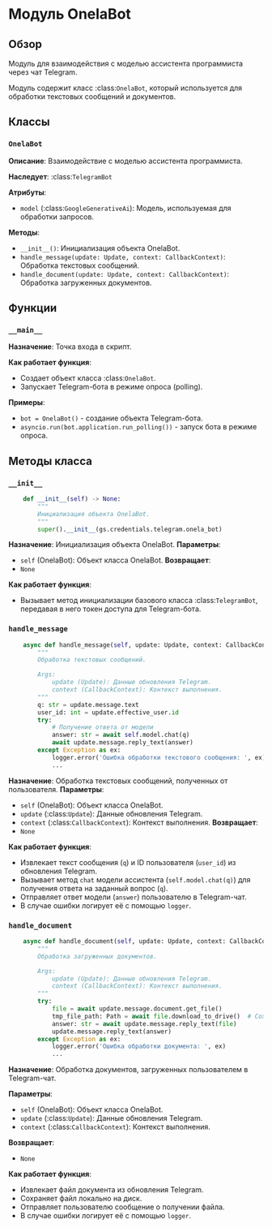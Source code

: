 # Модуль OnelaBot
## Обзор

Модуль для взаимодействия с моделью ассистента программиста через чат Telegram.

Модуль содержит класс :class:`OnelaBot`, который используется для обработки текстовых сообщений и документов. 
## Классы
### `OnelaBot`
**Описание**: Взаимодействие с моделью ассистента программиста.

**Наследует**: :class:`TelegramBot`

**Атрибуты**:

- `model` (:class:`GoogleGenerativeAi`): Модель, используемая для обработки запросов. 

**Методы**:
- `__init__()`: Инициализация объекта OnelaBot.
- `handle_message(update: Update, context: CallbackContext)`: Обработка текстовых сообщений.
- `handle_document(update: Update, context: CallbackContext)`: Обработка загруженных документов.
## Функции
### `__main__`
**Назначение**: Точка входа в скрипт.

**Как работает функция**:
- Создает объект класса :class:`OnelaBot`.
- Запускает Telegram-бота в режиме опроса (polling).

**Примеры**:
- `bot = OnelaBot()` - создание объекта Telegram-бота.
- `asyncio.run(bot.application.run_polling())` - запуск бота в режиме опроса.


## Методы класса
### `__init__`
```python
    def __init__(self) -> None:
        """
        Инициализация объекта OnelaBot.
        """
        super().__init__(gs.credentials.telegram.onela_bot)
```
**Назначение**: Инициализация объекта OnelaBot.
**Параметры**:
- `self` (OnelaBot): Объект класса OnelaBot.
**Возвращает**:
- `None`

**Как работает функция**:
- Вызывает метод инициализации базового класса :class:`TelegramBot`, передавая в него токен доступа для Telegram-бота.

### `handle_message`
```python
    async def handle_message(self, update: Update, context: CallbackContext) -> None:
        """
        Обработка текстовых сообщений.

        Args:
            update (Update): Данные обновления Telegram.
            context (CallbackContext): Контекст выполнения.
        """
        q: str = update.message.text
        user_id: int = update.effective_user.id
        try:
            # Получение ответа от модели
            answer: str = await self.model.chat(q)
            await update.message.reply_text(answer)
        except Exception as ex:
            logger.error('Ошибка обработки текстового сообщения: ', ex)
            ...
```
**Назначение**: Обработка текстовых сообщений, полученных от пользователя.
**Параметры**:
- `self` (OnelaBot): Объект класса OnelaBot.
- `update` (:class:`Update`): Данные обновления Telegram.
- `context` (:class:`CallbackContext`): Контекст выполнения.
**Возвращает**:
- `None`

**Как работает функция**:
- Извлекает текст сообщения (`q`) и ID пользователя (`user_id`) из обновления Telegram.
- Вызывает метод `chat` модели ассистента (`self.model.chat(q)`) для получения ответа на заданный вопрос (`q`).
- Отправляет ответ модели (`answer`) пользователю в Telegram-чат.
- В случае ошибки логирует её с помощью `logger`.

### `handle_document`
```python
    async def handle_document(self, update: Update, context: CallbackContext) -> None:
        """
        Обработка загруженных документов.

        Args:
            update (Update): Данные обновления Telegram.
            context (CallbackContext): Контекст выполнения.
        """
        try:
            file = await update.message.document.get_file()
            tmp_file_path: Path = await file.download_to_drive()  # Сохранение файла локально
            answer: str = await update.message.reply_text(file)
            update.message.reply_text(answer)
        except Exception as ex:
            logger.error('Ошибка обработки документа: ', ex)
            ...
```
**Назначение**: Обработка документов, загруженных пользователем в Telegram-чат.

**Параметры**:
- `self` (OnelaBot): Объект класса OnelaBot.
- `update` (:class:`Update`): Данные обновления Telegram.
- `context` (:class:`CallbackContext`): Контекст выполнения.

**Возвращает**:
- `None`

**Как работает функция**:
- Извлекает файл документа из обновления Telegram.
- Сохраняет файл локально на диск.
- Отправляет пользователю сообщение о получении файла. 
- В случае ошибки логирует её с помощью `logger`.